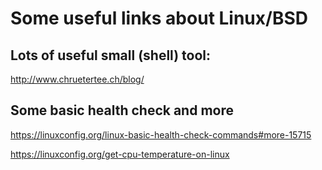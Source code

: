 Some useful links about Linux/BSD
=================================


Lots of useful small (shell) tool:
----------------------------------

http://www.chruetertee.ch/blog/



Some basic health check and more
--------------------------------

https://linuxconfig.org/linux-basic-health-check-commands#more-15715

https://linuxconfig.org/get-cpu-temperature-on-linux
